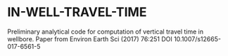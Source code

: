 # IN-WELL-TRAVEL-TIME
Preliminary analytical code for computation of vertical travel time in wellbore. 
Paper from Environ Earth Sci (2017) 76:251
DOI 10.1007/s12665-017-6561-5
